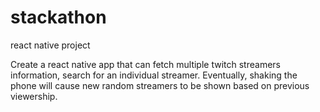 # stackathon
react native project

Create a react native app that can fetch multiple twitch streamers information, search for an individual streamer.
Eventually, shaking the phone will cause new random streamers to be shown based on previous viewership.
